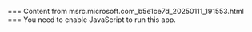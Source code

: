 === Content from msrc.microsoft.com_b5e1ce7d_20250111_191553.html ===
You need to enable JavaScript to run this app.
